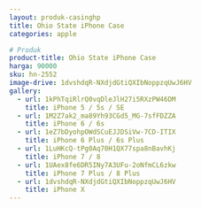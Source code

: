 ```yaml
---
layout: produk-casinghp
title: Ohio State iPhone Case
categories: apple

# Produk
product-title: Ohio State iPhone Case
harga: 90000
sku: hn-2552
image-drive: 1dvshdqR-NXdjdGtiQXIbNoppzqUwJ6HV
gallery:
  - url: 1kPhTqiRlrQ0vqDleJlH27i5RXzPW46DM
    title: iPhone 5 / 5s / SE
  - url: 1M2Z7ak2_ma89Yh93CGd5_MG-7sfFDZZA
    title: iPhone 6 / 6s
  - url: 1eZ7bDyohpOWdSCuEJJDSiVw-7CD-ITIX
    title: iPhone 6 Plus / 6s Plus
  - url: 1LuHKcQ-tPg0Aq70H1QX77spa8nBavhKj
    title: iPhone 7 / 8
  - url: 1UAex8fe6DR5INy7A3UFu-2oNfmCL6zkw
    title: iPhone 7 Plus / 8 Plus
  - url: 1dvshdqR-NXdjdGtiQXIbNoppzqUwJ6HV
    title: iPhone X
---
```

